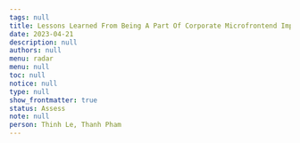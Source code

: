 ```yaml
---
tags: null
title: Lessons Learned From Being A Part Of Corporate Microfrontend Implementation
date: 2023-04-21
description: null
authors: null
menu: radar
menu: null
toc: null
notice: null
type: null
show_frontmatter: true
status: Assess
note: null
person: Thinh Le, Thanh Pham
---
```


